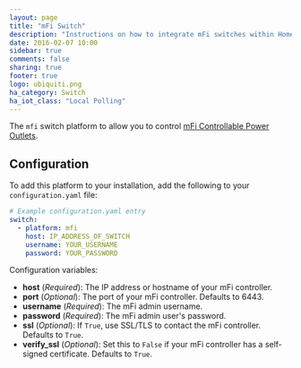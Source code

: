 ```yaml
---
layout: page
title: "mFi Switch"
description: "Instructions on how to integrate mFi switches within Home Assistant."
date: 2016-02-07 10:00
sidebar: true
comments: false
sharing: true
footer: true
logo: ubiquiti.png
ha_category: Switch
ha_iot_class: "Local Polling"
---
```



The `mfi` switch platform to allow you to control [mFi Controllable Power Outlets](https://www.ubnt.com/mfi/mpower/).

## Configuration

To add this platform to your installation, add the following to your `configuration.yaml` file:

```yaml
# Example configuration.yaml entry
switch:
  - platform: mfi
    host: IP_ADDRESS_OF_SWITCH
    username: YOUR_USERNAME
    password: YOUR_PASSWORD
```

Configuration variables:

- **host** (*Required*): The IP address or hostname of your mFi controller.
- **port** (*Optional*): The port of your mFi controller. Defaults to 6443.
- **username** (*Required*): The mFi admin username.
- **password** (*Required*): The mFi admin user's password.
- **ssl** (*Optional*): If `True`, use SSL/TLS to contact the mFi controller. Defaults to `True`.
- **verify_ssl** (*Optional*): Set this to `False` if your mFi controller has a self-signed certificate. Defaults to `True`.
